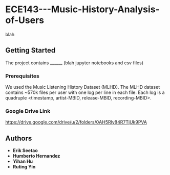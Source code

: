 # ECE143---Music-History-Analysis-of-Users

blah

## Getting Started

The project contains ______ (blah jupyter notebooks and csv files)

### Prerequisites

We used the Music Listening History Dataset (MLHD). The MLHD dataset contains ~570k files per user with one log per line in each file. Each log is a quadruple <timestamp, artist-MBID, release-MBID, recording-MBID>.


### Google Drive Link

https://drive.google.com/drive/u/2/folders/0AH5Rly84R7TjUk9PVA

## Authors

* **Erik Seetao** 
* **Humberto Hernandez** 
* **Yihan Hu** 
* **Ruting Yin** 
